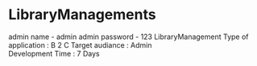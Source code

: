 ﻿# LibraryManagements
admin name - admin
admin password - 123
                                LibraryManagement
              Type of application : B 2 C
              Target audiance : Admin  
              Development Time : 7 Days
